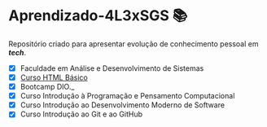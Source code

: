 # Aprendizado-4L3xSGS 📚
Repositório criado para apresentar evolução de conhecimento pessoal em ***tech***. 

- [x] Faculdade em Análise e Desenvolvimento de Sistemas
- [x] [Curso HTML Básico](https://drive.google.com/file/d/14fRedJTxW_2UVBLHfUM2pdHyv8bkXvjQ/view?usp=share_link)
- [x] Bootcamp DIO._
- [x] Curso Introdução à Programação e Pensamento Computacional
- [x] Curso Introdução ao Desenvolvimento Moderno de Software
- [x] Curso Introdução ao Git e ao GitHub
